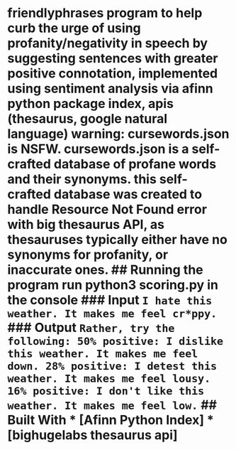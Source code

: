 # friendlyphrases program to help curb the urge of using profanity/negativity in speech by suggesting sentences with greater positive connotation, implemented using sentiment analysis via afinn python package index, apis (thesaurus, google natural language) **warning**: cursewords.json is **NSFW.** cursewords.json is a self-crafted database of profane words and their synonyms. this self-crafted database was created to handle Resource Not Found error with big thesaurus API, as thesauruses typically either have no synonyms for profanity, or inaccurate ones. ## Running the program run python3 scoring.py in the console ### Input ``` I hate this weather. It makes me feel cr*ppy. ``` ### Output ``` Rather, try the following: 50% positive: I dislike this weather. It makes me feel down. 28% positive: I detest this weather. It makes me feel lousy. 16% positive: I don't like this weather. It makes me feel low. ``` ## Built With * [Afinn Python Index] * [bighugelabs thesaurus api]
